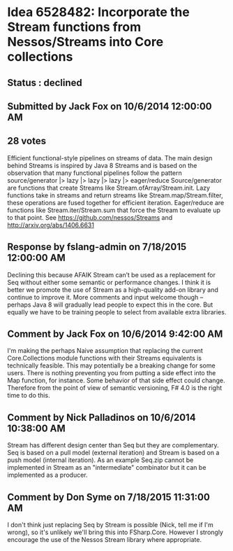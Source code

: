 # Idea 6528482: Incorporate the Stream functions from Nessos/Streams into Core collections #

## Status : declined

## Submitted by Jack Fox on 10/6/2014 12:00:00 AM

## 28 votes

Efficient functional-style pipelines on streams of data. The main design behind Streams is inspired by Java 8 Streams and is based on the observation that many functional pipelines follow the pattern
source/generator |> lazy |> lazy |> lazy |> eager/reduce
Source/generator are functions that create Streams like Stream.ofArray/Stream.init.
Lazy functions take in streams and return streams like Stream.map/Stream.filter, these operations are fused together for efficient iteration.
Eager/reduce are functions like Stream.iter/Stream.sum that force the Stream to evaluate up to that point.
See https://github.com/nessos/Streams
and http://arxiv.org/abs/1406.6631

## Response by fslang-admin on 7/18/2015 12:00:00 AM

Declining this because AFAIK Stream can’t be used as a replacement for Seq without either some semantic or performance changes. I think it is better we promote the use of Stream as a high-quality add-on library and continue to improve it.
More comments and input welcome though – perhaps Java 8 will gradually lead people to expect this in the core. But equally we have to be training people to select from available extra libraries.


## Comment by Jack Fox on 10/6/2014 9:42:00 AM

I'm making the perhaps Naive assumption that replacing the current Core.Collections module functions with their Streams equivalents is technically feasible. This may potentially be a breaking change for some users. There is nothing preventing you from putting a side effect into the Map function, for instance. Some behavior of that side effect could change. Therefore from the point of view of semantic versioning, F# 4.0 is the right time to do this.

## Comment by Nick Palladinos on 10/6/2014 10:38:00 AM

Stream has different design center than Seq but they are complementary. Seq is based on a pull model (external iteration) and Stream is based on a push model (internal iteration). As an example Seq.zip cannot be implemented in Stream as an "intermediate" combinator but it can be implemented as a producer.

## Comment by Don Syme on 7/18/2015 11:31:00 AM

I don't think just replacing Seq by Stream is possible (Nick, tell me if I'm wrong), so it's unlikely we'll bring this into FSharp.Core. However I strongly encourage the use of the Nessos Stream library where appropriate.
